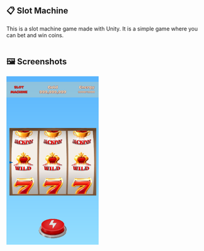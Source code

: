 ## 📋 Slot Machine
This is a slot machine game made with Unity. It is a simple game where you can bet and win coins.
<br/><br/>


## 🖼️ Screenshots
<img src="Screenshots/1.png" width="240" height="440">
<br/><br/>

